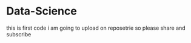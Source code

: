 # Data-Science

this is first code i am going to upload on reposetrie so please share and subscribe 
